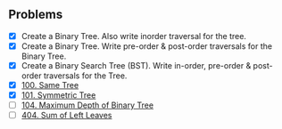 ## Problems

- [x] Create a Binary Tree. Also write inorder traversal for the tree.
- [x] Create a Binary Tree. Write pre-order & post-order traversals for the Binary Tree.
- [x] Create a Binary Search Tree (BST). Write in-order, pre-order & post-order traversals for the Tree.
- [x] [100. Same Tree](https://leetcode.com/problems/same-tree/)
- [x] [101. Symmetric Tree](https://leetcode.com/problems/symmetric-tree/description/)
- [ ] [104. Maximum Depth of Binary Tree](https://leetcode.com/problems/maximum-depth-of-binary-tree/description/)
- [ ] [404. Sum of Left Leaves](https://leetcode.com/problems/sum-of-left-leaves/description/)